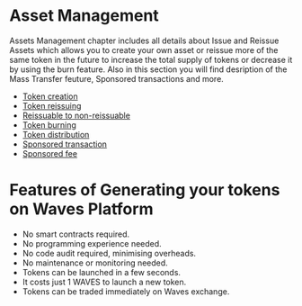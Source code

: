 # Asset Management

Assets Management chapter includes all details about Issue and Reissue Assets which allows you to create your own asset or reissue more of the same token in the future to increase the total supply of tokens or decrease it by using the burn feature. Also in this section you will find desription of the Mass Transfer feuture, Sponsored transactions and more.

* [Token creation](assets-management/issue-an-asset.md)
* [Token reissuing](assets-management/reissue-an-asset.md)
* [Reissuable to non-reissuable](assets-management/reissuable-nonreissuable.md)
* [Token burning](assets-management/burn-an-asset.md)
* [Token distribution](assets-management/mass-transfer.md)
* [Sponsored transaction](assets-management/sponsored-transaction.md)
* [Sponsored fee](assets-management/sponsored-fee.md)

# Features of Generating your tokens on Waves Platform

* No smart contracts required.
* No programming experience needed.
* No code audit required, minimising overheads.
* No maintenance or monitoring needed.
* Tokens can be launched in a few seconds.
* It costs just 1 WAVES to launch a new token.
* Tokens can be traded immediately on Waves exchange.
